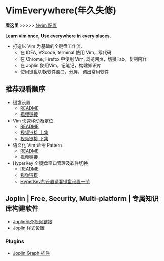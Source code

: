 # VimEverywhere(年久失修)

**看这里** >>>>> [Nvim 配置](https://github.com/LintaoAmons/LunarVim)

**Learn vim once, Use everywhere in every places.**
 
- 打造以 Vim 为基础的全键盘工作流.
	- 在 IDEA, VScode, terminal 使用 Vim，写代码
	- 在 Chrome, Firefox 中使用 Vim, 浏览网页，切换Tab，复制内容
	- 在 Joplin 使用Vim，记笔记，构建知识库
	- 使用键盘切换软件窗口，分屏，调出常用软件

## 推荐观看顺序

- 键盘设置
	- [README](./Vim/karabiner改键设置/README.md)
	- [视频链接](https://www.bilibili.com/video/BV12g411N7hv/)
- Vim 快速移动及定位
	- [README](./Vim/移动/README.md)
  - [视频链接 上集](https://www.bilibili.com/video/BV1K44y1a7Sw/)
  - [视频链接 下集](https://www.bilibili.com/video/BV1734y1r7E5/)
- 语义化 Vim 命令 Pattern
	- [README](./Vim/语义化命令/README.md)
	- [视频链接](https://www.bilibili.com/video/BV1Y3411a7VG/)
- HyperKey 全键盘窗口管理及软件切换
	- [README](./HyperKey/README.md)
	- [视频链接](https://www.bilibili.com/video/BV14r4y1m7yB/)
	- [HyperKey的设置请看键盘设置一节](./Vim/karabiner改键设置/README.md)

## Joplin | Free, Security, Multi-platform | 专属知识库构建软件

- [Joplin简介视频链接](https://www.bilibili.com/video/BV1hY41147ix/)
- [Joplin 样式设置](./Joplin/joplin样式设置/README.md)

### Plugins

- [Joplin Graph 插件](https://www.bilibili.com/video/BV1rb4y1v7cV/)
